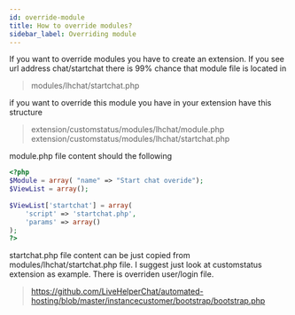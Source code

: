 ```yaml
---
id: override-module
title: How to override modules?
sidebar_label: Overriding module
---
```


If you want to override modules you have to create an extension. If you see url address chat/startchat there is 99% chance that module file is located in

 > modules/lhchat/startchat.php

 if you want to override this module you have in your extension have this structure

 > extension/customstatus/modules/lhchat/module.php
 > extension/customstatus/modules/lhchat/startchat.php

module.php file content should the following

```php
<?php
$Module = array( "name" => "Start chat overide");
$ViewList = array();
   
$ViewList['startchat'] = array( 
    'script' => 'startchat.php',
    'params' => array()
);  
?>
```

startchat.php file content can be just copied from modules/lhchat/startchat.php file. I suggest just look at customstatus extension as example. There is overriden user/login file. 

 > https://github.com/LiveHelperChat/automated-hosting/blob/master/instancecustomer/bootstrap/bootstrap.php